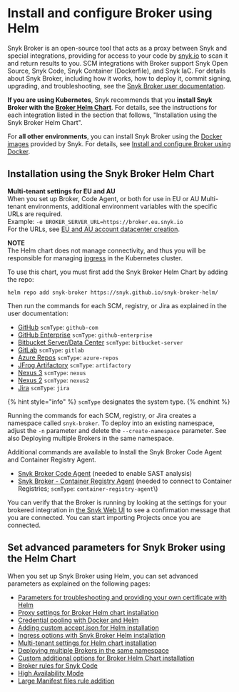 # Install and configure Broker using Helm

Snyk Broker is an open-source tool that acts as a proxy between Snyk and special integrations, providing for access to your code by [snyk.io](http://snyk.io/) to scan it and return results to you. SCM integrations with Broker support Snyk Open Source, Snyk Code, Snyk Container (Dockerfile), and Snyk IaC. For details about Snyk Broker, including how it works, how to deploy it, commit signing, upgrading, and troubleshooting, see the [Snyk Broker user documentation](../).

**If you are using Kubernetes**, Snyk recommends that you **install Snyk Broker with the** [**Broker Helm Chart**](https://github.com/snyk/snyk-broker-helm). For details, see the instructions for each integration listed in the section that follows, "Installation using the Snyk Broker Helm Chart".

For **all other environments**, you can install Snyk Broker using the [Docker images](https://github.com/snyk/broker) provided by Snyk. For details, see [Install and configure Broker using Docker](install-and-configure-broker-using-docker.md).

## Installation using the Snyk Broker Helm Chart

**Multi-tenant settings for EU and AU**\
When you set up Broker, Code Agent, or both for use in EU or AU Multi-tenant environments, additional environment variables with the specific URLs are required.\
Example: `-e BROKER_SERVER_URL=https://broker.eu.snyk.io`\
For the URLs, see [EU and AU account datacenter creation](https://docs.snyk.io/snyk-processes/data-residency-at-snyk#eu-and-au-datacenter-account-creation).

**NOTE**\
The Helm chart does not manage connectivity, and thus you will be responsible for managing [ingress](advanced-configuration-for-helm-chart-installation/ingress-options-with-snyk-broker-helm-installation.md) in the Kubernetes cluster.

To use this chart, you must first add the Snyk Broker Helm Chart by adding the repo:

`helm repo add snyk-broker https://snyk.github.io/snyk-broker-helm/`

Then run the commands for each SCM, registry, or Jira as explained in the user documentation:

* [GitHub](github-install-and-configure-broker/githhub.com-install-and-configure-using-helm.md) `scmType`: `github-com`
* [GitHub Enterprise](github-enterprise-install-and-configure-broker/github-enterprise-install-and-configure-using-helm.md) `scmType`: `github-enterprise`
* [Bitbucket Server/Data Center](bitbucket-server-data-center-install-and-configure-broker/bitbucket-server-data-center-install-and-configure-using-helm.md) `scmType`: `bitbucket-server`
* [GitLab](gitlab-install-and-configure-broker/gitlab-install-and-configure-using-helm.md) `scmType`: `gitlab`
* [Azure Repos](azure-repos-install-and-configure-broker/azure-repos-install-and-configure-and-configure-using-helm.md) `scmType`: `azure-repos`
* [JFrog Artifactory](artifactory-repository-install-and-configure-broker/artifactory-repository-install-and-configure-using-helm.md) `scmType`: `artifactory`
* [Nexus 3](nexus-repository-install-and-configure-broker/nexus-repository-install-and-configure-using-helm.md) `scmType`: `nexus`
* [Nexus 2](nexus-repository-install-and-configure-broker/nexus-repository-install-and-configure-using-helm.md) `scmType`: `nexus2`
* [Jira](jira-install-and-configure-broker/jira-install-and-configure-using-helm.md) `scmType`: `jira`

{% hint style="info" %}
`scmType` designates the system type.
{% endhint %}

Running the commands for each SCM, registry, or Jira creates a namespace called `snyk-broker`. To deploy into an existing namespace, adjust the `-n` parameter and delete the `--create-namespace` parameter. See also Deploying multiple Brokers in the same namespace.

Additional commands are available to Install the Snyk Broker Code Agent and Container Registry Agent.

* [Snyk Broker Code Agent](../snyk-broker-code-agent/) (needed to enable SAST analysis)
* [Snyk Broker - Container Registry Agent](../snyk-broker-container-registry-agent/) (needed to connect to Container Registries; `scmType`: `container-registry-agent`\\)

You can verify that the Broker is running by looking at the settings for your brokered integration in [the Snyk Web UI](https://app.snyk.io) to see a confirmation message that you are connected. You can start importing Projects once you are connected.

## Set advanced parameters for Snyk Broker using the Helm Chart

When you set up Snyk Broker using Helm, you can set advanced parameters as explained on the following pages:

* [Parameters for troubleshooting and providing your own certificate with Helm](advanced-configuration-for-helm-chart-installation/parameters-for-troubleshooting-and-providing-your-own-certificate-with-helm.md)
* [Proxy settings for Broker Helm chart installation](advanced-configuration-for-helm-chart-installation/proxy-settings-for-broker-helm-chart-installation.md)
* [Credential pooling with Docker and Helm](advanced-configuration-for-snyk-broker-docker-installation/credential-pooling-with-docker-and-helm.md)
* [Adding custom accept.json for Helm installation](advanced-configuration-for-helm-chart-installation/adding-custom-accept.json-for-helm-installation.md)
* [Ingress options with Snyk Broker Helm installation](advanced-configuration-for-helm-chart-installation/ingress-options-with-snyk-broker-helm-installation.md)
* [Multi-tenant settings for Helm chart installation](advanced-configuration-for-helm-chart-installation/multi-tenant-settings-for-helm-chart-installation.md)
* [Deploying multiple Brokers in the same namespace](advanced-configuration-for-helm-chart-installation/deploying-multiple-brokers-in-the-same-namespace.md)
* [Custom additional options for Broker Helm Chart installation](advanced-configuration-for-helm-chart-installation/custom-additional-options-for-broker-helm-chart-installation.md)
* [Broker rules for Snyk Code](advanced-configuration-for-helm-chart-installation/broker-rules-for-snyk-code.md)
* [High Availability Mode](../high-availability-mode.md)
* [Large Manifest files rule addition](advanced-configuration-for-helm-chart-installation/snyk-open-source-scans-sca-of-large-manifest-files-helm-setup.md)
